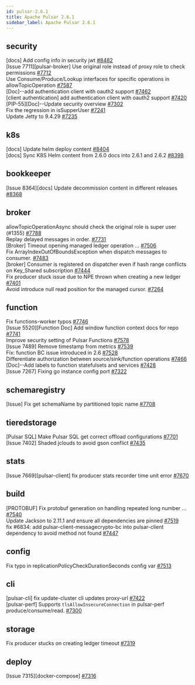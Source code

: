 ```yaml
---
id: pulsar-2.6.1
title: Apache Pulsar 2.6.1 
sidebar_label: Apache Pulsar 2.6.1 
---
```


## security
[docs] Add config info in security jwt [#8482](https://github.com/apache/pulsar/pull/8482)  
[Issue 7711][pulsar-broker] Use original role instead of proxy role to check permissions [#7712](https://github.com/apache/pulsar/pull/7712)  
Use Consume/Produce/Lookup interfaces for specific operations in allowTopicOperation [#7587](https://github.com/apache/pulsar/pull/7587)  
[Doc]--add authentication client with oauth2 support  [#7462](https://github.com/apache/pulsar/pull/7462)  
[client authentication] add authentication client with oauth2 support [#7420](https://github.com/apache/pulsar/pull/7420)  
[PIP-55][Doc]--Update security overview [#7302](https://github.com/apache/pulsar/pull/7302)  
Fix the regression in isSupperUser [#7241](https://github.com/apache/pulsar/pull/7241)  
Update Jetty to 9.4.29 [#7235](https://github.com/apache/pulsar/pull/7235)  

## k8s
[docs] Update helm deploy content [#8404](https://github.com/apache/pulsar/pull/8404)  
[docs] Sync K8S Helm content from 2.6.0 docs into 2.6.1 and 2.6.2 [#8398](https://github.com/apache/pulsar/pull/8398)  

## bookkeeper
[Issue 8364][docs] Update decommission content in different releases [#8368](https://github.com/apache/pulsar/pull/8368)  

## broker
allowTopicOperationAsync should check the original role is super user (#1355) [#7788](https://github.com/apache/pulsar/pull/7788)  
Replay delayed messages in order. [#7731](https://github.com/apache/pulsar/pull/7731)  
[Broker] Timeout opening managed ledger operation … [#7506](https://github.com/apache/pulsar/pull/7506)  
Fix ArrayIndexOutOfBoundsException when dispatch messages to consumer. [#7483](https://github.com/apache/pulsar/pull/7483)  
[broker] Consumer is registered on dispatcher even if hash range conflicts on Key_Shared subscription [#7444](https://github.com/apache/pulsar/pull/7444)  
Fix producer stuck issue due to NPE thrown when creating a new ledger [#7401](https://github.com/apache/pulsar/pull/7401)  
Avoid introduce null read position for the managed cursor. [#7264](https://github.com/apache/pulsar/pull/7264)  

## function
Fix functions-worker typos [#7746](https://github.com/apache/pulsar/pull/7746)  
[Issue 5520][Function Doc] Add window function context docs for repo [#7741](https://github.com/apache/pulsar/pull/7741)  
Improve security setting of Pulsar Functions [#7578](https://github.com/apache/pulsar/pull/7578)  
[Issue 7489] Remove timestamp from metrics [#7539](https://github.com/apache/pulsar/pull/7539)  
Fix: function BC issue introduced in 2.6 [#7528](https://github.com/apache/pulsar/pull/7528)  
Differentiate authorization between source/sink/function operations [#7466](https://github.com/apache/pulsar/pull/7466)  
[Doc]--Add labels to function statefulsets and services [#7428](https://github.com/apache/pulsar/pull/7428)  
[Issue 7267] Fixing go instance config port  [#7322](https://github.com/apache/pulsar/pull/7322)  

## schemaregistry
[Issue] Fix get schemaName by partitioned topic name [#7708](https://github.com/apache/pulsar/pull/7708)  

## tieredstorage
[Pulsar SQL] Make Pulsar SQL get correct offload configurations [#7701](https://github.com/apache/pulsar/pull/7701)  
[Issue 7402] Shaded jclouds to avoid gson conflict [#7435](https://github.com/apache/pulsar/pull/7435)  

## stats
[Issue 7669][pulsar-client] fix producer stats recorder time unit error [#7670](https://github.com/apache/pulsar/pull/7670)  

## build
[PROTOBUF] Fix protobuf generation on handling repeated long number … [#7540](https://github.com/apache/pulsar/pull/7540)  
Update Jackson to 2.11.1 and ensure all dependencies are pinned [#7519](https://github.com/apache/pulsar/pull/7519)  
fix #6834:  add pulsar-client-messagecrypto-bc into pulsar-client dependency to avoid method not found [#7447](https://github.com/apache/pulsar/pull/7447)  

## config
Fix typo in replicationPolicyCheckDurationSeconds config var [#7513](https://github.com/apache/pulsar/pull/7513)  

## cli
[pulsar-cli] fix update-cluster cli updates proxy-url [#7422](https://github.com/apache/pulsar/pull/7422)  
[pulsar-perf] Supports `tlsAllowInsecureConnection` in pulsar-perf produce/consume/read. [#7300](https://github.com/apache/pulsar/pull/7300)  

## storage
Fix producer stucks on creating ledger timeout [#7319](https://github.com/apache/pulsar/pull/7319)  

## deploy
[Issue 7315][docker-compose] [#7316](https://github.com/apache/pulsar/pull/7316)  

